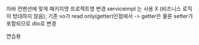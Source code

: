 자바 컨벤션에 맞게 패키지명 프로젝트명 변경
serviceimpl 는 사용 X (비즈니스 로직이 방대하지 않음);
기존 vo가 read only(getter)인점에서 -> getter은 물론 setter가 포함되므로 dto로 변경 

연습용
